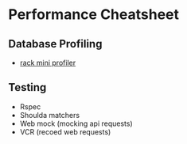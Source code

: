 # Performance Cheatsheet

## Database Profiling
- [rack mini profiler](https://github.com/MiniProfiler/rack-mini-profiler)


## Testing
- Rspec
- Shoulda matchers
- Web mock (mocking api requests)
- VCR (recoed web requests)

